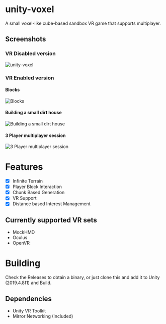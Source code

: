 # unity-voxel

A small voxel-like cube-based sandbox VR game that supports multiplayer.


## Screenshots
### VR Disabled version
![unity-voxel](https://kekvrose.me/static/projects/screenshots/unity-voxel.png)

### VR Enabled version
#### Blocks
![Blocks](https://kekvrose.me/static/projects/screenshots/unity-voxel-vr-1.png)
#### Building a small dirt house
![Building a small dirt house](https://kekvrose.me/static/projects/screenshots/unity-voxel-vr-2.png)
#### 3 Player multiplayer session
![3 Player multiplayer session](https://kekvrose.me/static/projects/screenshots/unity-voxel-vr-3.png)

# Features

- [X] Infinite Terrain
- [X] Player Block Interaction
- [X] Chunk Based Generation
- [X] VR Support
- [X] Distance based Interest Management

## Currently supported VR sets

- MockHMD
- Oculus
- OpenVR

# Building

Check the Releases to obtain a binary, or just clone this and add it to Unity (2019.4.8f1) and Build.

## Dependencies

- Unity VR Toolkit
- Mirror Networking (Included)
